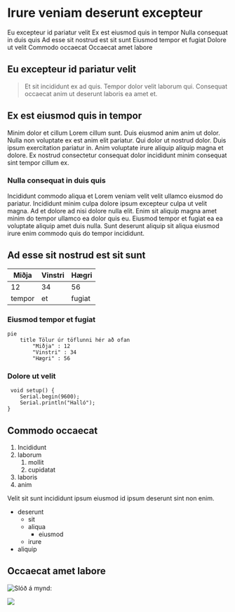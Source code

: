 # Irure veniam deserunt excepteur

Eu excepteur id pariatur velit
Ex est eiusmod quis in tempor
Nulla consequat in duis quis
Ad esse sit nostrud est sit sunt
Eiusmod tempor et fugiat
Dolore ut velit
Commodo occaecat
Occaecat amet labore

## Eu excepteur id pariatur velit

> Et sit incididunt ex ad quis. Tempor dolor velit laborum qui. Consequat occaecat anim ut deserunt laboris ea amet et.

## Ex est eiusmod quis in tempor

Minim dolor et cillum Lorem cillum sunt. Duis eiusmod anim anim ut dolor. Nulla non voluptate ex est anim elit pariatur. Qui dolor ut nostrud dolor. Duis ipsum exercitation pariatur in. Anim voluptate irure aliquip aliquip magna et dolore. Ex nostrud consectetur consequat dolor incididunt minim consequat sint tempor cillum ex.

### Nulla consequat in duis quis

Incididunt commodo aliqua et Lorem veniam velit velit ullamco eiusmod do pariatur. Incididunt minim culpa dolore ipsum excepteur culpa ut velit magna. Ad et dolore ad nisi dolore nulla elit. Enim sit aliquip magna amet minim do tempor ullamco ea dolor quis eu. Eiusmod tempor et fugiat ea ea voluptate aliquip amet duis nulla. Sunt deserunt aliquip sit aliqua eiusmod irure enim commodo quis do tempor incididunt.

## Ad esse sit nostrud est sit sunt

| Miðja | Vinstri | Hægri |
|-------|---------|-------|
| 12 | 34 | 56 |
| tempor | et | fugiat |

### Eiusmod tempor et fugiat

```mermaid
pie
    title Tölur úr töflunni hér að ofan
        "Miðja" : 12
        "Vinstri" : 34
        "Hægri" : 56
```

### Dolore ut velit
```Js
 void setup() {
    Serial.begin(9600);
    Serial.println("Halló"); 
}
```
## Commodo occaecat

1. Incididunt
2. laborum
    1. mollit
    2. cupidatat
3. laboris
4. anim

Velit sit sunt incididunt ipsum eiusmod id ipsum deserunt sint non enim.

* deserunt
  - sit
  - aliqua
    - eiusmod
  - irure
* aliquip

## Occaecat amet labore

![Slóð á mynd:](https://tskoli.is/wp-content/uploads/2019/06/skolavorduholt-595x440.jpg)

[![](https://img.youtube.com/vi/HUBNt18RFbo/0.jpg)](https://www.youtube.com/watch?v=HUBNt18RFbo)
